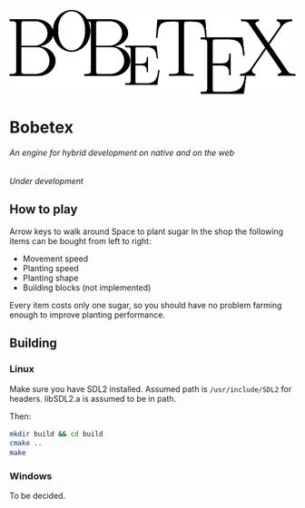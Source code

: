 ![Bobetex logo](logo/logo_bg.png)

Bobetex
=======
###### An engine for hybrid development on native and on the web

_Under development_

## How to play
Arrow keys to walk around
Space to plant sugar
In the shop the following items can be bought from left to right:

- Movement speed
- Planting speed
- Planting shape
- Building blocks (not implemented)

Every item costs only one sugar, so you should have no problem farming enough to improve planting performance.

## Building

### Linux
Make sure you have SDL2 installed. Assumed path is `/usr/include/SDL2` for headers. libSDL2.a is assumed to be in path.

Then:

```bash
mkdir build && cd build
cmake ..
make
```

### Windows
To be decided.